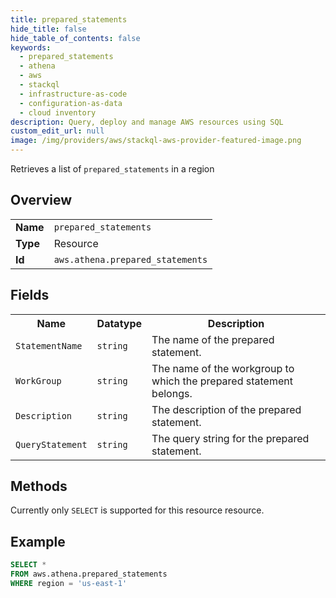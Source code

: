 ```yaml
---
title: prepared_statements
hide_title: false
hide_table_of_contents: false
keywords:
  - prepared_statements
  - athena
  - aws
  - stackql
  - infrastructure-as-code
  - configuration-as-data
  - cloud inventory
description: Query, deploy and manage AWS resources using SQL
custom_edit_url: null
image: /img/providers/aws/stackql-aws-provider-featured-image.png
---
```

Retrieves a list of <code>prepared_statements</code> in a region

## Overview
<table><tbody>
<tr><td><b>Name</b></td><td><code>prepared_statements</code></td></tr>
<tr><td><b>Type</b></td><td>Resource</td></tr>
<tr><td><b>Id</b></td><td><code>aws.athena.prepared_statements</code></td></tr>
</tbody></table>

## Fields
<table><tbody>
<tr><th>Name</th><th>Datatype</th><th>Description</th></tr>
<tr><td><code>StatementName</code></td><td><code>string</code></td><td>The name of the prepared statement.</td></tr><tr><td><code>WorkGroup</code></td><td><code>string</code></td><td>The name of the workgroup to which the prepared statement belongs.</td></tr><tr><td><code>Description</code></td><td><code>string</code></td><td>The description of the prepared statement.</td></tr><tr><td><code>QueryStatement</code></td><td><code>string</code></td><td>The query string for the prepared statement.</td></tr>
</tbody></table>

## Methods
Currently only <code>SELECT</code> is supported for this resource resource.

## Example
```sql
SELECT * 
FROM aws.athena.prepared_statements
WHERE region = 'us-east-1'
```
